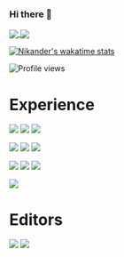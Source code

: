 ### Hi there 👋
<a href="https://github.com/nikander100/github-readme-stats">
  <img align="center" src="https://github-readme-stats.vercel.app/api?username=nikander100&count_private=true&theme=midnight-purple" />
</a>
<a href="https://github.com/nikander100/github-readme-stats">
  <img align="center" src="https://github-readme-stats.vercel.app/api/top-langs/?username=nikander100&count_private=true&theme=midnight-purple&layout=compact" />
</a>

[![Nikander's wakatime stats](https://github-readme-stats.vercel.app/api/wakatime?username=nikander100&theme=midnight-purple)](https://github.com/nikander100/github-readme-stats)

![Profile views](https://shields-io-visitor-counter.herokuapp.com/badge?page=octocat.Spoon-Knife&labelColor=000000&label=Profile_Views&logo=GitHub&logoColor=white&color=9645f4&style=for-the-badge)

# Experience
![](https://img.shields.io/badge/OS-Windows-informational?style=for-the-badge&labelColor=000000&logo=Windows&logoColor=white&color=9645f4)
![](https://img.shields.io/badge/OS-Linux-informational?style=for-the-badge&labelColor=000000&logo=Linux&logoColor=white&color=9645f4)
![](https://img.shields.io/badge/OS-MacOS-informational?style=for-the-badge&labelColor=000000&logo=Apple&logoColor=white&color=9645f4)

![](https://img.shields.io/badge/Language-C-informational?style=for-the-badge&labelColor=000000&logo=C&logoColor=white&color=9645f4)
![](https://img.shields.io/badge/Language-C++-informational?style=for-the-badge&labelColor=000000&logo=C++&logoColor=white&color=9645f4)
![](https://img.shields.io/badge/Language-Git-informational?style=for-the-badge&labelColor=000000&logo=Git&logoColor=white&color=9645f4)

![](https://img.shields.io/badge/Language-Html-informational?style=for-the-badge&labelColor=000000&logo=HTML5&logoColor=white&color=9645f4)
![](https://img.shields.io/badge/Language-Css-informational?style=for-the-badge&labelColor=000000&logo=CSS3&logoColor=white&color=9645f4)
![](https://img.shields.io/badge/Language-JavaScript-informational?style=for-the-badge&labelColor=000000&logo=JavaScript&logoColor=white&color=9645f4)

![](https://img.shields.io/badge/Language-Python-informational?style=for-the-badge&labelColor=000000&logo=Python&logoColor=white&color=9645f4)

# Editors
![](https://img.shields.io/badge/IDE-VSCode-informational?style=for-the-badge&labelColor=000000&logo=visual-studio-code&logoColor=white&color=9645f4)
![](https://img.shields.io/badge/IDE-Atom-informational?style=for-the-badge&labelColor=000000&logo=Atom&logoColor=white&color=9645f4)
</a>

<!--
**nikander100/nikander100** is a ✨ _special_ ✨ repository because its `README.md` (this file) appears on your GitHub profile.

Here are some ideas to get you started:

- 🔭 I’m currently working on ...
- 🌱 I’m currently learning ...
- 👯 I’m looking to collaborate on ...
- 🤔 I’m looking for help with ...
- 💬 Ask me about ...
- 📫 How to reach me: ...
- 😄 Pronouns: ...
- ⚡ Fun fact: ...
-->
